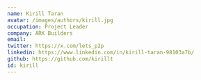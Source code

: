 ```yaml
---
name: Kirill Taran
avatar: /images/authors/kirill.jpg
occupation: Project Leader
company: ARK Builders
email:
twitter: https://x.com/lets_p2p
linkedin: https://www.linkedin.com/in/kirill-taran-98103a7b/
github: https://github.com/kirillt
id: kirill
---
```

